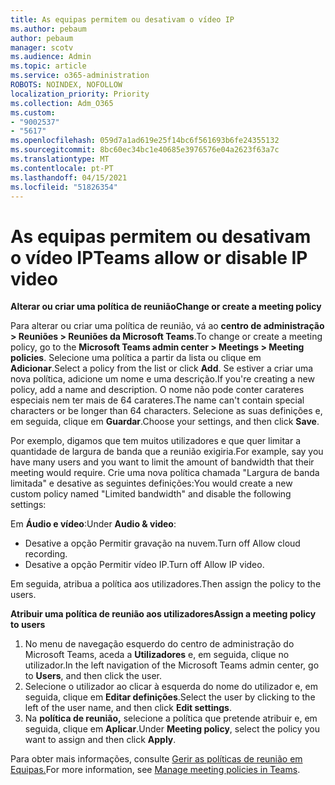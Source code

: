 ```yaml
---
title: As equipas permitem ou desativam o vídeo IP
ms.author: pebaum
author: pebaum
manager: scotv
ms.audience: Admin
ms.topic: article
ms.service: o365-administration
ROBOTS: NOINDEX, NOFOLLOW
localization_priority: Priority
ms.collection: Adm_O365
ms.custom:
- "9002537"
- "5617"
ms.openlocfilehash: 059d7a1ad619e25f14bc6f561693b6fe24355132
ms.sourcegitcommit: 8bc60ec34bc1e40685e3976576e04a2623f63a7c
ms.translationtype: MT
ms.contentlocale: pt-PT
ms.lasthandoff: 04/15/2021
ms.locfileid: "51826354"
---
```

# <a name="teams-allow-or-disable-ip-video"></a><span data-ttu-id="1dfa6-102">As equipas permitem ou desativam o vídeo IP</span><span class="sxs-lookup"><span data-stu-id="1dfa6-102">Teams allow or disable IP video</span></span>

<span data-ttu-id="1dfa6-103">**Alterar ou criar uma política de reunião**</span><span class="sxs-lookup"><span data-stu-id="1dfa6-103">**Change or create a meeting policy**</span></span>

<span data-ttu-id="1dfa6-104">Para alterar ou criar uma política de reunião, vá ao **centro de administração > Reuniões > Reuniões da Microsoft Teams**.</span><span class="sxs-lookup"><span data-stu-id="1dfa6-104">To change or create a meeting policy, go to the **Microsoft Teams admin center > Meetings > Meeting policies**.</span></span> <span data-ttu-id="1dfa6-105">Selecione uma política a partir da lista ou clique em **Adicionar**.</span><span class="sxs-lookup"><span data-stu-id="1dfa6-105">Select a policy from the list or click **Add**.</span></span> <span data-ttu-id="1dfa6-106">Se estiver a criar uma nova política, adicione um nome e uma descrição.</span><span class="sxs-lookup"><span data-stu-id="1dfa6-106">If you're creating a new policy, add a name and description.</span></span> <span data-ttu-id="1dfa6-107">O nome não pode conter carateres especiais nem ter mais de 64 carateres.</span><span class="sxs-lookup"><span data-stu-id="1dfa6-107">The name can't contain special characters or be longer than 64 characters.</span></span> <span data-ttu-id="1dfa6-108">Selecione as suas definições e, em seguida, clique em **Guardar**.</span><span class="sxs-lookup"><span data-stu-id="1dfa6-108">Choose your settings, and then click **Save**.</span></span>

<span data-ttu-id="1dfa6-109">Por exemplo, digamos que tem muitos utilizadores e que quer limitar a quantidade de largura de banda que a reunião exigiria.</span><span class="sxs-lookup"><span data-stu-id="1dfa6-109">For example, say you have many users and you want to limit the amount of bandwidth that their meeting would require.</span></span> <span data-ttu-id="1dfa6-110">Crie uma nova política chamada "Largura de banda limitada" e desative as seguintes definições:</span><span class="sxs-lookup"><span data-stu-id="1dfa6-110">You would create a new custom policy named "Limited bandwidth" and disable the following settings:</span></span>

<span data-ttu-id="1dfa6-111">Em **Áudio e vídeo**:</span><span class="sxs-lookup"><span data-stu-id="1dfa6-111">Under **Audio & video**:</span></span>

- <span data-ttu-id="1dfa6-112">Desative a opção Permitir gravação na nuvem.</span><span class="sxs-lookup"><span data-stu-id="1dfa6-112">Turn off Allow cloud recording.</span></span>
- <span data-ttu-id="1dfa6-113">Desative a opção Permitir vídeo IP.</span><span class="sxs-lookup"><span data-stu-id="1dfa6-113">Turn off Allow IP video.</span></span>

<span data-ttu-id="1dfa6-114">Em seguida, atribua a política aos utilizadores.</span><span class="sxs-lookup"><span data-stu-id="1dfa6-114">Then assign the policy to the users.</span></span>

<span data-ttu-id="1dfa6-115">**Atribuir uma política de reunião aos utilizadores**</span><span class="sxs-lookup"><span data-stu-id="1dfa6-115">**Assign a meeting policy to users**</span></span>

1. <span data-ttu-id="1dfa6-116">No menu de navegação esquerdo do centro de administração do Microsoft Teams, aceda a **Utilizadores** e, em seguida, clique no utilizador.</span><span class="sxs-lookup"><span data-stu-id="1dfa6-116">In the left navigation of the Microsoft Teams admin center, go to **Users**, and then click the user.</span></span>
2. <span data-ttu-id="1dfa6-117">Selecione o utilizador ao clicar à esquerda do nome do utilizador e, em seguida, clique em **Editar definições**.</span><span class="sxs-lookup"><span data-stu-id="1dfa6-117">Select the user by clicking to the left of the user name, and then click **Edit settings**.</span></span>
3. <span data-ttu-id="1dfa6-118">Na **política de reunião,** selecione a política que pretende atribuir e, em seguida, clique em **Aplicar**.</span><span class="sxs-lookup"><span data-stu-id="1dfa6-118">Under **Meeting policy**, select the policy you want to assign and then click **Apply**.</span></span>

<span data-ttu-id="1dfa6-119">Para obter mais informações, consulte [Gerir as políticas de reunião em Equipas.](https://docs.microsoft.com/microsoftteams/meeting-policies-in-teams)</span><span class="sxs-lookup"><span data-stu-id="1dfa6-119">For more information, see [Manage meeting policies in Teams](https://docs.microsoft.com/microsoftteams/meeting-policies-in-teams).</span></span>
